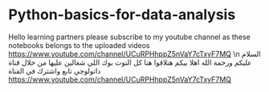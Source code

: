 # Python-basics-for-data-analysis
Hello learning partners
please subscribe to my youtube channel as these notebooks belongs to the uploaded videos 
https://www.youtube.com/channel/UCuRPHhppZ5nVaY7cTxyF7MQ \n
السلام عليكم ورحمة الله
اهلا بيكم 
هتلاقوا هنا كل النوت بوك اللي شغالين عليها من خلال قناة داتولوجي
تابع واشترك في القناة
https://www.youtube.com/channel/UCuRPHhppZ5nVaY7cTxyF7MQ

